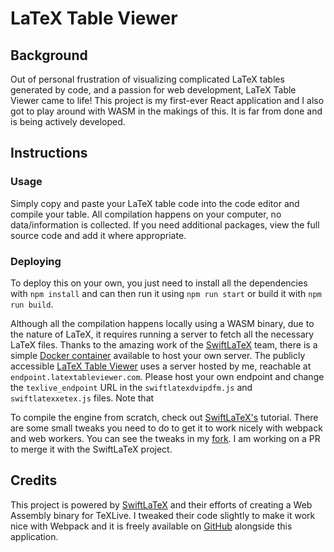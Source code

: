 # LaTeX Table Viewer

## Background

Out of personal frustration of visualizing complicated LaTeX tables generated by code, and a passion for web development, LaTeX Table Viewer came to life! This project is my first-ever React application and I also got to play around with WASM in the makings of this. It is far from done and is being actively developed.

## Instructions

### Usage

Simply copy and paste your LaTeX table code into the code editor and compile your table. All compilation happens on your computer, no data/information is collected. If you need additional packages, view the full source code and add it where appropriate.

### Deploying

To deploy this on your own, you just need to install all the dependencies with `npm install` and can then run it using `npm run start` or build it with `npm run build`.

Although all the compilation happens locally using a WASM binary, due to the nature of LaTeX, it requires running a server to fetch all the necessary LaTeX files. Thanks to the amazing work of the [SwiftLaTeX](https://github.com/SwiftLaTeX/SwiftLaTeX) team, there is a simple [Docker container]() available to host your own server. The publicly accessible [LaTeX Table Viewer]() uses a server hosted by me, reachable at `endpoint.latextableviewer.com`. Please host your own endpoint and change the `texlive_endpoint` URL in the `swiftlatexdvipdfm.js` and `swiftlatexxetex.js` files. Note that

To compile the engine from scratch, check out [SwiftLaTeX's](https://github.com/SwiftLaTeX/SwiftLaTeX) tutorial. There are some small tweaks you need to do to get it to work nicely with webpack and web workers. You can see the tweaks in my [fork](https://github.com/adamkaplan0/swiftlatex-engine/tree/web_worker_compatible). I am working on a PR to merge it with the SwiftLaTeX project.

## Credits

This project is powered by [SwiftLaTeX](https://github.com/SwiftLaTeX/SwiftLaTeX) and their efforts of creating a Web Assembly binary for TeXLive. I tweaked their code slightly to make it work nice with Webpack and it is freely available on [GitHub](https://github.com/adamkaplan0/swiftlatex-engine/tree/web_worker_compatible) alongside this application.
